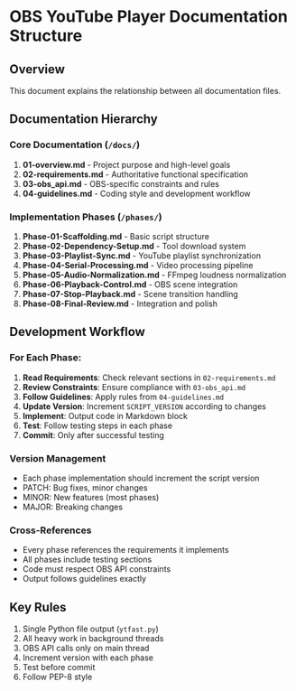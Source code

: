 # OBS YouTube Player Documentation Structure

## Overview
This document explains the relationship between all documentation files.

## Documentation Hierarchy

### Core Documentation (`/docs/`)
1. **01-overview.md** - Project purpose and high-level goals
2. **02-requirements.md** - Authoritative functional specification
3. **03-obs_api.md** - OBS-specific constraints and rules
4. **04-guidelines.md** - Coding style and development workflow

### Implementation Phases (`/phases/`)
1. **Phase-01-Scaffolding.md** - Basic script structure
2. **Phase-02-Dependency-Setup.md** - Tool download system
3. **Phase-03-Playlist-Sync.md** - YouTube playlist synchronization
4. **Phase-04-Serial-Processing.md** - Video processing pipeline
5. **Phase-05-Audio-Normalization.md** - FFmpeg loudness normalization
6. **Phase-06-Playback-Control.md** - OBS scene integration
7. **Phase-07-Stop-Playback.md** - Scene transition handling
8. **Phase-08-Final-Review.md** - Integration and polish

## Development Workflow

### For Each Phase:
1. **Read Requirements**: Check relevant sections in `02-requirements.md`
2. **Review Constraints**: Ensure compliance with `03-obs_api.md`
3. **Follow Guidelines**: Apply rules from `04-guidelines.md`
4. **Update Version**: Increment `SCRIPT_VERSION` according to changes
5. **Implement**: Output code in Markdown block
6. **Test**: Follow testing steps in each phase
7. **Commit**: Only after successful testing

### Version Management
- Each phase implementation should increment the script version
- PATCH: Bug fixes, minor changes
- MINOR: New features (most phases)
- MAJOR: Breaking changes

### Cross-References
- Every phase references the requirements it implements
- All phases include testing sections
- Code must respect OBS API constraints
- Output follows guidelines exactly

## Key Rules
1. Single Python file output (`ytfast.py`)
2. All heavy work in background threads
3. OBS API calls only on main thread
4. Increment version with each phase
5. Test before commit
6. Follow PEP-8 style